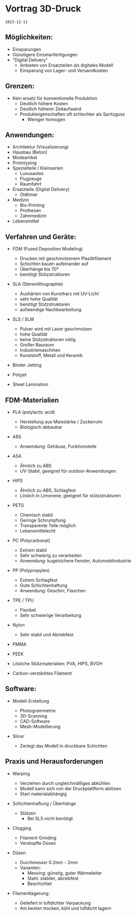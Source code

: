# Vortrag 3D-Druck

`2023-12-11`

## Möglichkeiten:

* Einsparungen
* Günstigere Einzelanfertigungen
* "Digital Delivery"
  - Anbieten von Ersatzteilen als digitales Modell
  - Einsparung von Lager- und Versandkosten

## Grenzen:

* Kein ersatz für konventionelle Produktion
  - Deutlich höhere Kosten
  - Deutlich höherer Zeitaufwand
  - Produkteigenschaften oft schlechter als Spritzguss
    + Weniger homogen

## Anwendungen:

* Architektur (Visualisierung)
* Hausbau (Beton)
* Modeartikel
* Prototyping
* Spezialteile / Kleinserien
  - Luxusautos
  - Flugzeuge
  - Raumfahrt
* Ersatzteile (Digital Delivery)
  - Oldtimer
* Medizin
  - Bio-Printing
  - Prothesen
  - Zahnmedizin
* Lebensmittel

## Verfahren und Geräte:
* FDM (Fused Deposition Modeling)
  - Drucken mit geschmolzenem Plasitkfilament
  - Schichten bauen aufeinander auf
  - Überhänge bis 70°
  - benötigt Stützstrukturen

* SLA (Stereolithographie)
  - Aushärten von Kunstharz mit UV-Licht
  - sehr hohe Qualität
  - benötigt Stützstrukturen
  - aufwendige Nachbearbeitung

* SLS / SLM
  - Pulver wird mit Laser geschmolzen
  - hohe Qualität
  - keine Stützstrukturen nötig
  - Großer Bauraum
  - Industriemaschinen
  - Kunststoff, Metall und Keramik

* Binder Jetting
* Polyjet
* Sheet Lamination

## FDM-Materialien

* PLA (polylactic acid)
  - Herstellung aus Maisstärke / Zuckerrohr
  - Biologisch abbaubar

* ABS
  - Anwendung: Gehäuse, Funktionsteile

* ASA
  - Ähnlich zu ABS
  - UV-Stabil, geeignet für outdoor-Anwendungen

* HIPS
  - Ähnlich zu ABS, Schlagfest
  - Löslich in Limonene, geeignet für stützstrukturen

* PETG
  - Chemisch stabil
  - Geringe Schrumpfung
  - Transparente Teile möglich
  - Lebensmittelecht

* PC (Polycarbonat)
  - Extrem stabil
  - Sehr schwierig zu verarbeiten
  - Anwendung: kugelsichere Fenster, Automobilindustrie

* PP (Polypropylen)
  - Extrem Schlagfest
  - Gute Schichtenhaftung
  - Anwendung: Geschirr, Flaschen

* TPE / TPU
  - Flexibel
  - Sehr schwierige Verarbeitung

* Nylon
  - Sehr stabil und Abriebfest

* PMMA
* PEEK
* Lösliche Stützmaterialien: PVA, HIPS, BVOH
* Carbon-verstärktes Filament

## Software:

* Modell-Erstellung
  - Photogrammetrie
  - 3D-Scanning
  - CAD-Software
  - Mesh-Modellierung

* Slicer
  - Zerlegt das Modell in druckbare Schichten

## Praxis und Herausforderungen

* Warping
  - Verziehen durch ungleichmäßiges abkühlen
  - Modell kann sich von der Druckplattform ablösen
  - Start materialabhängig

* Schichtenhaftung / Überhänge
  - Stützen
    + Bei SLS nicht benötigt

* Clogging
  - Filament Grinding
  - Verstopfte Düsen

* Düsen
  - Durchmesser 0.2mm - 2mm
  - Varianten:
    + Messing: günstig, guter Wärmeleiter
    + Stahl: stabiler, abriebfest
    + Beschichtet

* Filamentlagerung:
  - Geliefert in luftdichter Verpackung
  - Am besten trocken, kühl und luftdicht lagern
